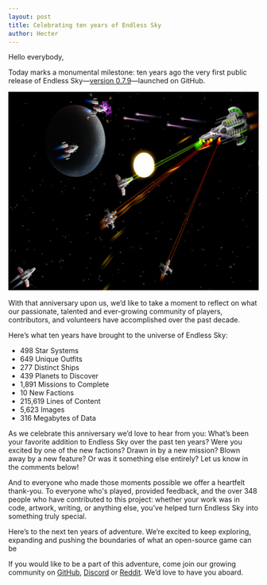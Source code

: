 ```yaml
---
layout: post
title: Celebrating ten years of Endless Sky
author: Hecter
---
```


Hello everybody,

Today marks a monumental milestone: ten years ago the very first public release of Endless Sky—[version 0.7.9](https://github.com/endless-sky/endless-sky/releases/tag/v0.7.9)—launched on GitHub.

<img class="centered shadowed" src="images/blog/anniversary/original.png" width="600" height="400" />


With that anniversary upon us, we’d like to take a moment to reflect on what our passionate, talented and ever-growing community of players, contributors, and volunteers have accomplished over the past decade.

Here’s what ten years have brought to the universe of Endless Sky:
- 498 Star Systems
- 649 Unique Outfits
- 277 Distinct Ships
- 439 Planets to Discover
- 1,891 Missions to Complete
- 10 New Factions
- 215,619 Lines of Content
- 5,623 Images
- 316 Megabytes of Data

As we celebrate this anniversary we’d love to hear from you:
What’s been your favorite addition to Endless Sky over the past ten years?
Were you excited by one of the new factions?
Drawn in by a new mission?
Blown away by a new feature?
Or was it something else entirely?
Let us know in the comments below!

And to everyone who made those moments possible we offer a heartfelt thank-you.
To everyone who's played, provided feedback, and the over 348 people who have contributed to this project: whether your work was in code, artwork, writing, or anything else, you’ve helped turn Endless Sky into something truly special.

Here’s to the next ten years of adventure. We’re excited to keep exploring, expanding and pushing the boundaries of what an open-source game can be

If you would like to be a part of this adventure, come join our growing community on [GitHub](https://github.com/endless-sky/endless-sky), [Discord](https://discord.gg/ZeuASSx) or [Reddit](https://reddit.com/r/endlesssky). We’d love to have you aboard.
